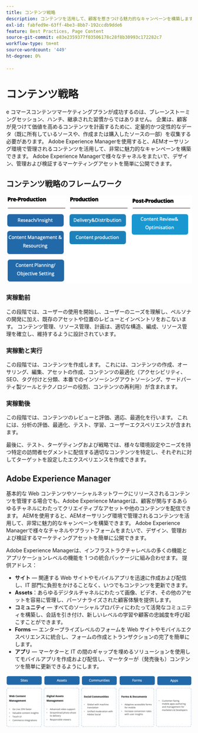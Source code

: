 ```yaml
---
title: コンテンツ戦略
description: コンテンツを活用して、顧客を惹きつける魅力的なキャンペーンを構築します。
exl-id: fabfed9e-63ff-4be3-8bb7-192ccdb9dde6
feature: Best Practices, Page Content
source-git-commit: e83e2359377f03506178c28f8b30993c172282c7
workflow-type: tm+mt
source-wordcount: '449'
ht-degree: 0%

---
```


# コンテンツ戦略

e コマースコンテンツマーケティングプランが成功するのは、ブレーンストーミングセッション、ハンチ、継承された習慣からではありません。 企業は、顧客が見つけて価値を高めるコンテンツを計画するために、定量的かつ定性的なデータ（既に所有しているソースや、作成または購入したソースの一部）を収集する必要があります。 Adobe Experience Managerを使用すると、AEMオーサリング環境で管理されるコンテンツを活用して、非常に魅力的なキャンペーンを構築できます。 Adobe Experience Managerで様々なチャネルをまたいで、デザイン、管理および検証するマーケティングアセットを簡単に公開できます。

## コンテンツ戦略のフレームワーク

![コンテンツ戦略フレームワークの図](../../assets/playbooks/content-strategy-framework.png)

### 実稼動前

この段階では、ユーザーの使用を開始し、ユーザーのニーズを理解し、ペルソナの開発に加え、既存のアセットや位置のレビューとインベントリをおこないます。 コンテンツ管理、リソース管理、計画は、適切な構造、編成、リソース管理を確立し、維持するように設計されています。

### 実稼動と実行

この段階では、コンテンツを作成します。 これには、コンテンツの作成、オーサリング、編集、アセットの作成、コンテンツの最適化（アクセシビリティ、SEO、タグ付けと分類、本番でのインソーシングアウトソーシング、サードパーティ製ツールとテクノロジーの役割、コンテンツの再利用）が含まれます。

### 実稼動後

この段階では、コンテンツのレビューと評価、適応、最適化を行います。 これには、分析の評価、最適化、テスト、学習、ユーザーエクスペリエンスが含まれます。

最後に、テスト、ターゲティングおよび戦略では、様々な環境設定やニーズを持つ特定の訪問者セグメントに配信する適切なコンテンツを特定し、それぞれに対してターゲットを設定したエクスペリエンスを作成できます。

## Adobe Experience Manager

基本的な Web コンテンツやソーシャルネットワークにリリースされるコンテンツを管理する場合でも、Adobe Experience Managerは、顧客が関与するあらゆるチャネルにわたってクリエイティブなアセットや他のコンテンツを配信できます。 AEMを使用すると、AEMオーサリング環境で管理されるコンテンツを活用して、非常に魅力的なキャンペーンを構築できます。 Adobe Experience Managerで様々なチャネルやプラットフォームをまたいで、デザイン、管理および検証するマーケティングアセットを簡単に公開できます。

Adobe Experience Managerは、インフラストラクチャレベルの多くの機能とアプリケーションレベルの機能を 1 つの統合パッケージに組み合わせます。 提供アドレス：

- **サイト** — 関連する Web サイトやモバイルアプリを迅速に作成および配信し、IT 部門に負担をかけることなく、いつでもコンテンツを更新できます。
- **Assets**：あらゆるデジタルチャネルにわたって画像、ビデオ、その他のアセットを容易に管理し、パーソナライズされた顧客体験を提供します。
- **コミュニティ** — すべてのソーシャルプロパティにわたって活発なコミュニティを構築し、会話を引き付け、新しいレベルの学習や顧客の忠誠度を呼び起こすことができます。
- **Forms** — エンタープライズレベルのフォームを Web サイトやモバイルエクスペリエンスに統合し、フォームの作成とトランザクションの完了を簡単にします。
- **アプリ** — マーケターと IT の間のギャップを埋めるソリューションを使用してモバイルアプリを作成および配信し、マーケターが（発売後も）コンテンツを簡単に更新できるようにします。

![コンテンツ戦略フレームワークの図](../../assets/playbooks/content-strategy-framework2.png)
